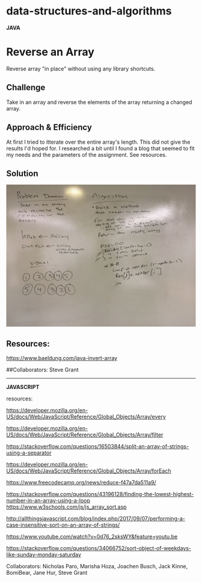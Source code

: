 # data-structures-and-algorithms

**JAVA**
# Reverse an Array

Reverse array "in place" without using any library shortcuts.

## Challenge
Take in an array and reverse the elements of the array returning a changed array.

## Approach & Efficiency
At first I tried to itterate over the entire array's length. This did not give the results I'd hoped for. I researched a bit until I found a blog that seemed to fit my needs and the parameters of the assignment. See resources.

## Solution

![Image of Whiteboard Reverse Array](https://github.com/rnmessick/data-structures-and-algorithms/blob/master/code401challenges/whiteboards/reverseArrayWhiteboard.jpg)

## Resources:
https://www.baeldung.com/java-invert-array

##Collaborators: Steve Grant

---

**JAVASCRIPT**

resources:

https://developer.mozilla.org/en-US/docs/Web/JavaScript/Reference/Global_Objects/Array/every

https://developer.mozilla.org/en-US/docs/Web/JavaScript/Reference/Global_Objects/Array/filter

https://stackoverflow.com/questions/16503844/split-an-array-of-strings-using-a-separator

https://developer.mozilla.org/en-US/docs/Web/JavaScript/Reference/Global_Objects/Array/forEach

https://www.freecodecamp.org/news/reduce-f47a7da511a9/

https://stackoverflow.com/questions/43196128/finding-the-lowest-highest-number-in-an-array-using-a-loop
https://www.w3schools.com/js/js_array_sort.asp

http://allthingsjavascript.com/blog/index.php/2017/09/07/performing-a-case-insensitive-sort-on-an-array-of-strings/

https://www.youtube.com/watch?v=0d76_2sksWY&feature=youtu.be

https://stackoverflow.com/questions/34066752/sort-object-of-weekdays-like-sunday-monday-saturday

Collaborators: Nicholas Paro, Marisha Hoza, Joachen Busch, Jack Kinne, BomiBear, Jane Hur, Steve Grant
